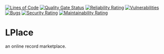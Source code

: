 [![Lines of Code](https://sonarcloud.io/api/project_badges/measure?project=LuukdeKinderen_LPlace&metric=ncloc)](https://sonarcloud.io/summary/new_code?id=LuukdeKinderen_LPlace)
[![Quality Gate Status](https://sonarcloud.io/api/project_badges/measure?project=LuukdeKinderen_LPlace&metric=alert_status)](https://sonarcloud.io/summary/new_code?id=LuukdeKinderen_LPlace)
[![Reliability Rating](https://sonarcloud.io/api/project_badges/measure?project=LuukdeKinderen_LPlace&metric=reliability_rating)](https://sonarcloud.io/summary/new_code?id=LuukdeKinderen_LPlace)
[![Vulnerabilities](https://sonarcloud.io/api/project_badges/measure?project=LuukdeKinderen_LPlace&metric=vulnerabilities)](https://sonarcloud.io/summary/new_code?id=LuukdeKinderen_LPlace)
[![Bugs](https://sonarcloud.io/api/project_badges/measure?project=LuukdeKinderen_LPlace&metric=bugs)](https://sonarcloud.io/summary/new_code?id=LuukdeKinderen_LPlace)
[![Security Rating](https://sonarcloud.io/api/project_badges/measure?project=LuukdeKinderen_LPlace&metric=security_rating)](https://sonarcloud.io/summary/new_code?id=LuukdeKinderen_LPlace)
[![Maintainability Rating](https://sonarcloud.io/api/project_badges/measure?project=LuukdeKinderen_LPlace&metric=sqale_rating)](https://sonarcloud.io/summary/new_code?id=LuukdeKinderen_LPlace)
# LPlace
an online record marketplace.
